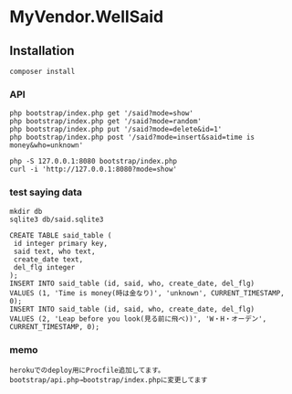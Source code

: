 # MyVendor.WellSaid

## Installation

    composer install

### API
    php bootstrap/index.php get '/said?mode=show'
    php bootstrap/index.php get '/said?mode=random'
    php bootstrap/index.php put '/said?mode=delete&id=1'
    php bootstrap/index.php post '/said?mode=insert&said=time is money&who=unknown'
    
    php -S 127.0.0.1:8080 bootstrap/index.php
    curl -i 'http://127.0.0.1:8080?mode=show'

### test saying data
    mkdir db
    sqlite3 db/said.sqlite3
      
    CREATE TABLE said_table (
     id integer primary key,
     said text, who text,
     create_date text,
     del_flg integer
    );
    INSERT INTO said_table (id, said, who, create_date, del_flg)
    VALUES (1, 'Time is money(時は金なり)', 'unknown', CURRENT_TIMESTAMP, 0);
    INSERT INTO said_table (id, said, who, create_date, del_flg)
    VALUES (2, 'Leap before you look(見る前に飛べ))', 'W・H・オーデン', CURRENT_TIMESTAMP, 0);

### memo
    herokuでのdeploy用にProcfile追加してます。
    bootstrap/api.php→bootstrap/index.phpに変更してます
